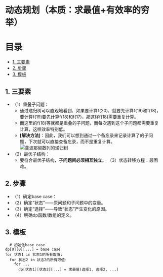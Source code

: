 # 动态规划（本质：求最值+有效率的穷举）

# 目录
- [1. 三要素](#1-三要素)
- [2. 步骤](#2-步骤)
- [3. 模板](#3-模板)

## 1. 三要素
- （1）重叠子问题：
  - 通过递归树可以直观地看到，如果要计算f(20)，就要先计算f(19)和f(18)，要计算f(19)要先计算f(18)和f(17)，那这样f(18)需要重复计算。
  - 而这里的f(18)等就都是重叠的子问题，而每次遇到这个子问题都需要重复计算，这样效率特别低。
  - **[解决方法]**：因此，我们可以想到通过一个备忘录来记录计算了的子问题，下次就可以直接查备忘录，而不是重复计算。
![斐波那契数列的递归树](https://github.com/Vagueo/Algorithm/blob/main/images/%E6%96%90%E6%B3%A2%E9%82%A3%E5%A5%91%E6%95%B0%E5%88%97%E7%9A%84%E9%80%92%E5%BD%92%E6%A0%91.png '斐波那契数列的递归树')
- （2）最优子结构：
  - 要符合最优子结构，**子问题间必须相互独立**。
（3）状态转移方程：最困难。
## 2. 步骤
- （1）确定base case：
- （2）确定“状态”——原问题和子问题中的变量。
- （3）确定“选择”——导致“状态”产生变化的原因。
- （4）明确dp函数/数组的定义。
## 3. 模板
  ``` 
    # 初始化base case
  dp[0][0][...] = base case
  for 状态1 in 状态1的所有取值:
    for 状态2 in 状态2的所有取值:
      for ...
        dp[状态1][状态2][...] = 求最值(选择1, 选择2, ...)
  ```
